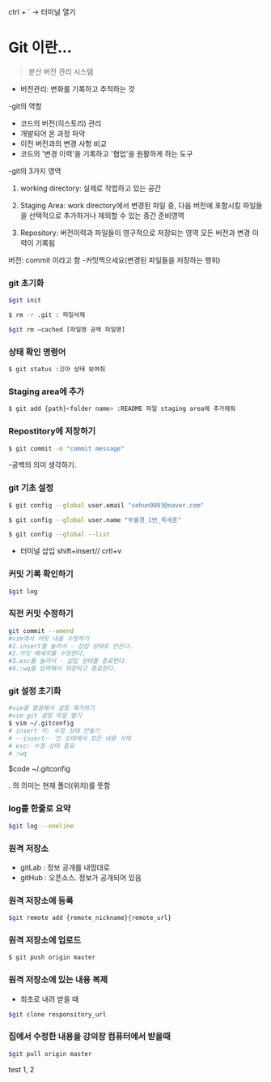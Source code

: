 ctrl + ` -> 터미널 열기

# Git 이란...
> 분산 버전 관리 시스템

- 버전관리: 변화를 기록하고 추적하는 것

-git의 역할 
- 코드의 버전(히스토리) 관리
- 개발되어 온 과정 파악
- 이전 버전과의 변경 사항 비교
- 코드의 '변경 이력'을 기록하고 '협업'을 원활하게 하는 도구

-git의 3가지 영역
1. working directory: 실제로 작업하고 있는 공간

2. Staging Area: work directory에서 변경된 파일 중, 다음 버전에 포함시킬 파일들을 선택적으로 추가하거나 제외할 수 있는 중간 준비영역

3. Repository: 버전이력과 파일들이 영구적으로 저장되는 영역 모든 버전과 변경 이력이 기록됨

버전: commit 이라고 함 
-커밋찍으세요(변경된 파일들을 저장하는 행위)

### git 초기화
```bash
$git init
```

```bash
$ rm -r .git : 파일삭제
```

```bash
$git rm —cached [파일명 공백 파일명]
```

### 상태 확인 명령어
```bash
$ git status :깃아 상태 보여줘
```


### Staging area에 추가
```bash
$ git add {path}<folder name> :README 파일 staging area에 추가헤줘
```

### Repostitory에 저장하기
```bash
$ git commit -m "commit message"
```
-공백의 의미 생각하기.

### git 기초 설정
```bash
$ git config --global user.email "sehun9803@naver.com"

$ git config --global user.name "부울경_1반_옥세훈"

$ git config --global --list
```

- 터미널 삽입 shift+insert// crtl+v

### 커밋 기록 확인하기
```bash
$git log
```

### 직전 커밋 수정하기
```bash
git commit --amend
#vim에서 커밋 내용 수정하기
#1.insert를 눌러서 - 삽입 상태로 만든다.
#2.커밋 메세지를 수정한다.
#3.esc를 눌러서 - 삽입 상태를 종료한다.
#4.:wq를 입력해서 저장하고 종료한다.
```
### git 설정 초기화
```bash
#vim을 활용해서 설정 제거하기
#vim git 설정 파일 열기
$ vim ~/.gitconfig
# insert 키: 수정 상태 만들기
# --insert-- 인 상태에서 모든 내용 삭제
# esc: 수정 상태 종료
# :wq
```

$code ~/.gitconfig

. 의 의미는 현재 폴더(위치)를 뜻함

### log를 한줄로 요약

```bash
$git log --oneline
```

### 원격 저장소 

- gitLab : 정보 공개를 내맘대로
- gitHub : 오픈소스. 정보가 공개되어 있음


### 원격 저장소에 등록
```bash
$git remote add {remote_nickname}{remote_url}
```

### 원격 저장소에 업로드
```bash
$ git push origin master
```

### 원격 저장소에 있는 내용 복제
- 최초로 내려 받을 때 
```bash
$git clone responsitory_url
```

### 집에서 수정한 내용을 강의장 컴퓨터에서 받을때
 ```bash
 $git pull origin master
 
 ```

 test 1, 2
